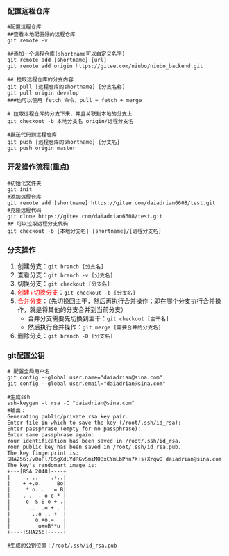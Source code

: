### 配置远程仓库

```shell
#配置远程仓库
##查看本地配置好的远程仓库
git remote -v

##添加一个远程仓库(shortname可以自定义名字)
git remote add [shortname] [url]
git remote add origin https://gitee.com/niubo/niubo_backend.git

## 拉取远程仓库的分支内容
git pull [远程仓库的shortname] [分支名称]
git pull origin develop
###也可以使用 fetch 命令，pull = fetch + merge

# 拉取远程仓库的分支下来，并且关联到本地的分支上
git checkout -b 本地分支名 origin/远程分支名

#推送代码到远程仓库
git push [远程仓库的shortname] [分支名]
git push origin master
```



### 开发操作流程(重点)

```shell
#初始化文件夹
git init
#添加远程仓库
git remote add [shortname] https://gitee.com/daiadrian6608/test.git
#克隆远程代码
git clone https://gitee.com/daiadrian6608/test.git
## 可以拉取远程分支代码
git checkout -b [本地分支名] [shortname]/[远程分支名]

```



### 分支操作

1. 创建分支：`git branch [分支名]`
2. 查看分支：`git branch -v [分支名]`
3. 切换分支：`git checkout [分支名]`
4. <font color=red>创建+切换分支</font>：`git checkout -b [分支名]`
5. <font color=red>合并分支</font>：（先切换回主干，然后再执行合并操作；即在哪个分支执行合并操作，就是将其他的分支合并到当前分支）
   - 合并分支需要先切换到主干：`git checkout [主干名]`
   - 然后执行合并操作：`git merge [需要合并的分支名]`
6. 删除分支：`git branch -D [分支名]`











### git配置公钥

```shell
# 配置全局用户名
git config --global user.name="daiadrian@sina.com"
git config --global user.email="daiadrian@sina.com"

#生成ssh
ssh-keygen -t rsa -C "daiadrian@sina.com"
#输出：
Generating public/private rsa key pair.
Enter file in which to save the key (/root/.ssh/id_rsa): 
Enter passphrase (empty for no passphrase): 
Enter same passphrase again: 
Your identification has been saved in /root/.ssh/id_rsa.
Your public key has been saved in /root/.ssh/id_rsa.pub.
The key fingerprint is:
SHA256:/v0oPl/Q5gXdLYdRGvSmiMOBxCYmLbPnn7X+s+XrqwQ daiadrian@sina.com
The key's randomart image is:
+---[RSA 2048]----+
|     . ..    .+..|
|    + +.o.     Bo|
|     * o. .   = B|
|    . .  . o o * |
|     o  S E o + .|
|      ..  .o + . |
|       ..o .. +  |
|        o.+o.=   |
|         o+=B**o |
+----[SHA256]-----+

#生成的公钥位置：/root/.ssh/id_rsa.pub
```
